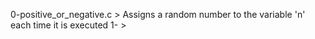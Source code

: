 0-positive_or_negative.c > Assigns a random number to the variable 'n' each time it is executed
1- > 
